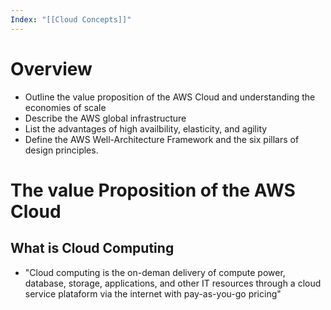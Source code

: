 ```yaml
---
Index: "[[Cloud Concepts]]"
---
```

# Overview
- Outline the value proposition of the AWS Cloud and understanding the economies of scale 
- Describe the AWS global infrastructure 
- List the advantages of high availbility, elasticity, and agility
- Define the AWS Well-Architecture Framework and the six pillars of design principles. 

# The value Proposition of the AWS Cloud 
## What is Cloud Computing
- "Cloud computing is the on-deman delivery of compute power, database, storage, applications, and other IT resources through a cloud service plataform via the internet with pay-as-you-go pricing"